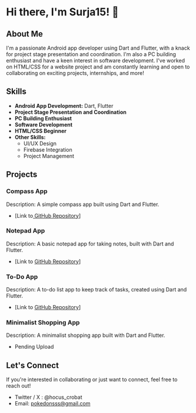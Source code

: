 # Hi there, I'm Surja15! 👋

## About Me

I'm a passionate Android app developer using Dart and Flutter, with a knack for project stage presentation and coordination. I'm also a PC building enthusiast and have a keen interest in software development. I've worked on HTML/CSS for a website project and am constantly learning and open to collaborating on exciting projects, internships, and more!

## Skills

- **Android App Development:** Dart, Flutter
- **Project Stage Presentation and Coordination**
- **PC Building Enthusiast**
- **Software Development**
- **HTML/CSS Beginner**
- **Other Skills:**
  - UI/UX Design
  - Firebase Integration
  - Project Management

## Projects

### Compass App

Description: A simple compass app built using Dart and Flutter.

- [Link to[ GitHub Repository](https://github.com/Surja15/compass_app)]

### Notepad App

Description: A basic notepad app for taking notes, built with Dart and Flutter.

- [Link to [GitHub Repository](https://github.com/Surja15/Flutter-Hive-Notes-App-Minimalist-)]

### To-Do App

Description: A to-do list app to keep track of tasks, created using Dart and Flutter.

- [Link to [GitHub Repository](https://github.com/Surja15/Task-Manager)]

### Minimalist Shopping App

Description: A minimalist shopping app built with Dart and Flutter.

- Pending Upload

## Let's Connect

If you're interested in collaborating or just want to connect, feel free to reach out!

- Twitter / X : @hocus_crobat
- Email: pokedonsss@gmail.com


<!---
Surja15/Surja15 is a ✨ special ✨ repository because its `README.md` (this file) appears on your GitHub profile.
You can click the Preview link to take a look at your changes.
--->
